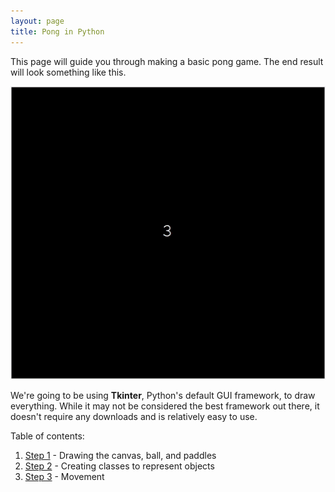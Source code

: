 ```yaml
---
layout: page
title: Pong in Python
---
```


This page will guide you through making a basic pong game. The end result will look something like this.

![Ping pong game](https://github.com/ysthakur/arts-n-stem/blob/master/images/pong/Pong_final.gif?raw=true)

We're going to be using **Tkinter**, Python's default GUI framework, to draw everything. While it may not be considered the best framework out there, it doesn't require any downloads and is relatively easy to use.

Table of contents:

1. [Step 1](Step1.md) - Drawing the canvas, ball, and paddles
2. [Step 2](Step2.md) - Creating classes to represent objects
3. [Step 3](Step3.md) - Movement
